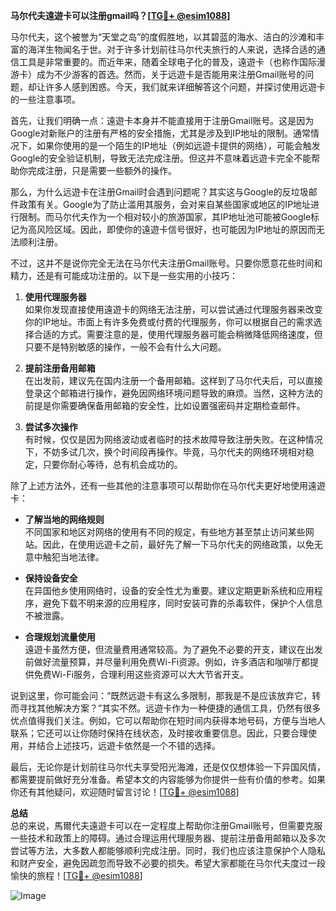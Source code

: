 **马尔代夫遠遊卡可以注册gmail吗？[[TG💪+ @esim1088](https://t.me/s/esim1088)]**

马尔代夫，这个被誉为“天堂之岛”的度假胜地，以其碧蓝的海水、洁白的沙滩和丰富的海洋生物闻名于世。对于许多计划前往马尔代夫旅行的人来说，选择合适的通信工具是非常重要的。而近年来，随着全球电子化的普及，遠遊卡（也称作国际漫游卡）成为不少游客的首选。然而，关于远遊卡是否能用来注册Gmail账号的问题，却让许多人感到困惑。今天，我们就来详细解答这个问题，并探讨使用远遊卡的一些注意事项。

首先，让我们明确一点：遠遊卡本身并不能直接用于注册Gmail账号。这是因为Google对新账户的注册有严格的安全措施，尤其是涉及到IP地址的限制。通常情况下，如果你使用的是一个陌生的IP地址（例如远遊卡提供的网络），可能会触发Google的安全验证机制，导致无法完成注册。但这并不意味着远遊卡完全不能帮助你完成注册，只是需要一些额外的操作。

那么，为什么远遊卡在注册Gmail时会遇到问题呢？其实这与Google的反垃圾邮件政策有关。Google为了防止滥用其服务，会对来自某些国家或地区的IP地址进行限制。而马尔代夫作为一个相对较小的旅游国家，其IP地址池可能被Google标记为高风险区域。因此，即使你的遠遊卡信号很好，也可能因为IP地址的原因而无法顺利注册。

不过，这并不是说你完全无法在马尔代夫注册Gmail账号。只要你愿意花些时间和精力，还是有可能成功注册的。以下是一些实用的小技巧：

1. **使用代理服务器**  
   如果你发现直接使用遠遊卡的网络无法注册，可以尝试通过代理服务器来改变你的IP地址。市面上有许多免费或付费的代理服务，你可以根据自己的需求选择合适的方式。需要注意的是，使用代理服务器可能会稍微降低网络速度，但只要不是特别敏感的操作，一般不会有什么大问题。

2. **提前注册备用邮箱**  
   在出发前，建议先在国内注册一个备用邮箱。这样到了马尔代夫后，可以直接登录这个邮箱进行操作，避免因网络环境问题导致的麻烦。当然，这种方法的前提是你需要确保备用邮箱的安全性，比如设置强密码并定期检查邮件。

3. **尝试多次操作**  
   有时候，仅仅是因为网络波动或者临时的技术故障导致注册失败。在这种情况下，不妨多试几次，换个时间段再操作。毕竟，马尔代夫的网络环境相对稳定，只要你耐心等待，总有机会成功的。

除了上述方法外，还有一些其他的注意事项可以帮助你在马尔代夫更好地使用遠遊卡：

- **了解当地的网络规则**  
  不同国家和地区对网络的使用有不同的规定，有些地方甚至禁止访问某些网站。因此，在使用远遊卡之前，最好先了解一下马尔代夫的网络政策，以免无意中触犯当地法律。

- **保持设备安全**  
  在异国他乡使用网络时，设备的安全性尤为重要。建议定期更新系统和应用程序，避免下载不明来源的应用程序，同时安装可靠的杀毒软件，保护个人信息不被泄露。

- **合理规划流量使用**  
  遠遊卡虽然方便，但流量费用通常较高。为了避免不必要的开支，建议在出发前做好流量预算，并尽量利用免费Wi-Fi资源。例如，许多酒店和咖啡厅都提供免费Wi-Fi服务，合理利用这些资源可以大大节省开支。

说到这里，你可能会问：“既然远遊卡有这么多限制，那我是不是应该放弃它，转而寻找其他解决方案？”其实不然。远遊卡作为一种便捷的通信工具，仍然有很多优点值得我们关注。例如，它可以帮助你在短时间内获得本地号码，方便与当地人联系；它还可以让你随时保持在线状态，及时接收重要信息。因此，只要合理使用，并结合上述技巧，远遊卡依然是一个不错的选择。

最后，无论你是计划前往马尔代夫享受阳光海滩，还是仅仅想体验一下异国风情，都需要提前做好充分准备。希望本文的内容能够为你提供一些有价值的参考。如果你还有其他疑问，欢迎随时留言讨论！[[TG💪+ @esim1088](https://t.me/s/esim1088)]

**总结**  
总的来说，馬爾代夫遠遊卡可以在一定程度上帮助你注册Gmail账号，但需要克服一些技术和政策上的障碍。通过合理运用代理服务器、提前注册备用邮箱以及多次尝试等方法，大多数人都能够顺利完成注册。同时，我们也应该注意保护个人隐私和财产安全，避免因疏忽而导致不必要的损失。希望大家都能在马尔代夫度过一段愉快的旅程！[[TG💪+ @esim1088](https://t.me/s/esim1088)]  

![Image](https://i.postimg.cc/4NQfJmqS/Snipaste-2025-05-13-00-14-12.png)